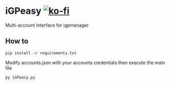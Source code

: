 # iGPeasy [![ko-fi](https://ko-fi.com/img/githubbutton_sm.svg)](https://ko-fi.com/K3K2ND3Y8)
Multi-account interface for igpmanager
## How to
```
pip install -r requirements.txt
```

Modify accounts.json with your accounts credentials then execute the main file
```
py iGPeasy.py
```
